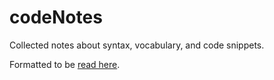 # codeNotes

Collected notes about syntax, vocabulary, and code snippets.

Formatted to be [read here](http://withouthaste.com).